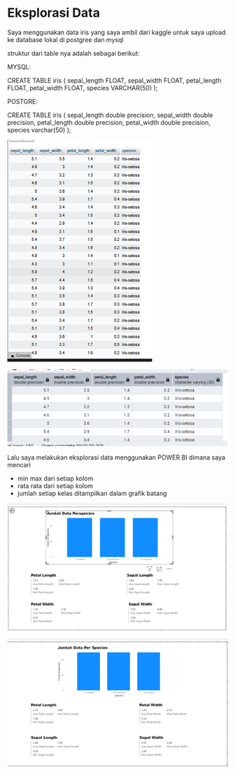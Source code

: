 # Eksplorasi Data

Saya menggunakan data iris yang saya ambil dari kaggle untuk saya upload ke database lokal di postgree dan mysql

struktur dari table nya adalah sebagai berikut:

MYSQL:

CREATE TABLE iris (
    sepal_length FLOAT,
    sepal_width FLOAT,
    petal_length FLOAT,
    petal_width FLOAT,
    species VARCHAR(50)
);

POSTGRE:

CREATE TABLE iris (
    sepal_length double precision,
    sepal_width double precision,
    petal_length double precision,
    petal_width double precision,
    species varchar(50)
);

![ini adalah tabel data iris yang saya simpan di myqsl lokal](/_static/images/data_iris_mysql.png)

![ini adalah tabel data iris yang saya simpan di postgre lokal](/_static/images/data_iris_postgre.png)

Lalu saya melakukan eksplorasi data menggunakan POWER BI dimana saya mencari 
- min max dari setiap kolom
- rata rata dari setiap kolom
- jumlah setiap kelas ditampilkan dalam grafik batang

![ini adalah hasil eksplorasi data di power BI menggunakan database mysql](/_static/images/eksplorasi_data_mysql.png)

![ini adalah hasil eksplorasi data di power BI menggunakan database postgre](/_static/images/eksplorasi_data_postgre.png)
